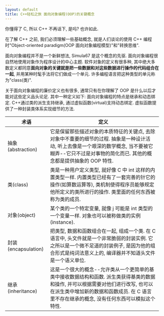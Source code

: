 ```yaml
---
layout: default
title: C++轻松之旅 面向对象编程(OOP)的关键概念
---
```


你懂得了 C, 所以 C++ 不再话下, 是吗? 也许如此.

在了解 C++ 之前, 我们必须理解一些基础概念, 就是人们谈论的使用 C++ 编程时"Object-oriented paradigm(OOP 面向对象编程模型)"和"转换思维".

面向对象编程并不是一个新鲜想法, Simula67 是这个概念的先驱. 面向对象编程很自然地使用对象作为程序设计的中心主题. 软件对象的定义有很多种, 其中绝大多数定义都同意**面向对象的关键就是把一些数据和对这些数据进行操作的代码组合在一起**, 并用某种时髦手法将它们做成一个单元. 许多编程语言把这种类型的单元称为"class(类)".

关于面向对象编程的廉价定义也有很多, 通常只有在你理解了 OOP 是什么以后才能对这些定义品头论足. 其中一种定义如下:
     面向对象编程的特点是继承和动态绑定. C++通过类的派生支持继承, 通过虚拟函数(virtual)支持动态绑定. 虚拟函数提供了一种封装类体系实现细节的方法.

术语 | 定义
---------------- | ----------------
抽象(abstraction) | 它是保留那些描述对象的本质特征的关键点, 去除对象中不重要的细节的过程. 抽象是一种设计活动, 听上去像是一个艰深的数学概念, 当不要被它糊弄--它只不过是对事物的简化而已. 其他的概念都是提供抽象的 OOP 特性.
类(class) | 类是一种用户定义类型, 就好像 C 中 int 这样的内置类型一样. 内置类型已经有了一套完善的针它的操作(如算数运算等), 类机制使得程序员能够规定他所定义的类所进行的操作. 类里面的任何东西被称为类的成员.
对象(object) | 某个类的一个特定变量, 就像 j 可能是 int 类型的一个变量一样. 对象也可以被称做类的实例(instance).
封装(encapsulation) | 把类型, 数据和函数组合在一起, 组成一个类. 在 C 语言中, 头文件就是一个非常脆弱的封装实例. 它之所以是一个微不足道的封装例子, 是因为他的组合形式是纯词法意义上的, 编译器并不知道头文件是一个语义单位.
继承(inheritance) | 这是一个很大的概念--允许类从一个更简单的基类中接收数据结构和函数. 派生类获得基类的数据和操作, 并可以根据需要对他们进行改写, 也可以在派生类中增加新的数据和函数成员. 在 C 语言里不存在继承的概念, 没有任何东西可以模拟这个特性.
